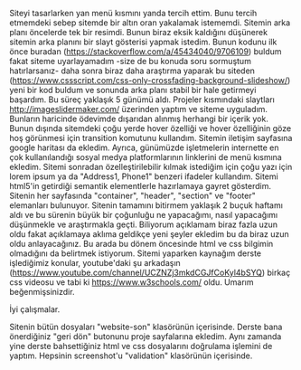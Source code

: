 Siteyi tasarlarken yan menü kısmını yanda tercih ettim. Bunu tercih etmemdeki sebep sitemde bir altın oran yakalamak istememdi. Sitemin arka planı öncelerde tek bir resimdi. Bunun biraz eksik kaldığını düşünerek sitemin arka planını bir slayt gösterisi yapmak istedim. Bunun kodunu ilk önce buradan (https://stackoverflow.com/a/45434040/9706109) buldum fakat siteme uyarlayamadım -size de bu konuda soru sormuştum hatırlarsanız- daha sonra biraz daha araştırma yaparak bu siteden (https://www.cssscript.com/css-only-crossfading-background-slideshow/) yeni bir kod buldum ve sonunda arka planı stabil bir hale getirmeyi başardım. Bu süreç yaklaşık 5 günümü aldı. Projeler kısmındaki slaytları http://imageslidermaker.com/ üzerinden yaptım ve siteme uyguladım. Bunların haricinde ödevimde dışarıdan alınmış herhangi bir içerik yok. Bunun dışında sitemdeki çoğu yerde hover özelliği ve hover özelliğinin göze hoş görünmesi için transition komutunu kullandım. Sitemin iletişim sayfasına google haritası da ekledim. Ayrıca, günümüzde işletmelerin internette en çok kullanılandığı sosyal medya platformlarının linklerini de menü kısmına ekledim. Sitemi sonradan özelleştirilebilir kılmak istediğim için çoğu yazı için lorem ipsum ya da "Address1, Phone1" benzeri ifadeler kullandım. Sitemi html5'in getirdiği semantik elementlerle hazırlamaya gayret gösterdim. Sitenin her sayfasında "container", "header", "section" ve "footer" elemanları bulunuyor. Sitenin tamamını bitirmem yaklaşık 2 buçuk haftamı aldı ve bu sürenin büyük bir çoğunluğu ne yapacağımı, nasıl yapacağımı düşünmekle ve araştırmakla geçti. Biliyorum açıklamam biraz fazla uzun oldu fakat açıklamaya aklıma geldikçe yeni şeyler ekledim bu da biraz uzun oldu anlayacağınız. Bu arada bu dönem öncesinde html ve css bilgimin olmadığını da belirtmek istiyorum. Sitemi yaparken kaynağım derste işlediğimiz konular, youtube'daki şu arkadaşın (https://www.youtube.com/channel/UCZNZj3mkdCGJfCoKyl4bSYQ) birkaç css videosu ve tabi ki https://www.w3schools.com/ oldu. Umarım beğenmişsinizdir. 

İyi çalışmalar.


Sitenin bütün dosyaları "website-son" klasörünün içerisinde. Derste bana önerdiğiniz "geri dön" butonunu proje sayfalarına ekledim. Aynı zamanda yine derste bahsettiğiniz html ve css dosyalarını doğrulama işlemini de yaptım. Hepsinin screenshot'u "validation" klasörünün içerisinde. 
